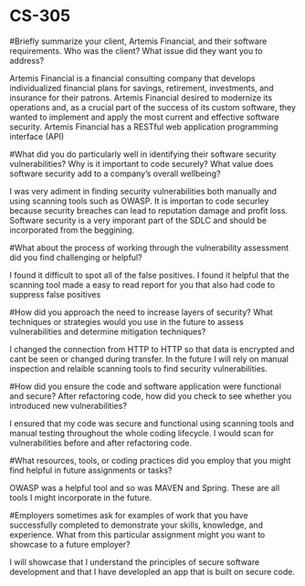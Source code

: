 # CS-305

#Briefly summarize your client, Artemis Financial, and their software requirements. Who was the client? What issue did they want you to address?

Artemis Financial is a financial consulting company that develops individualized financial plans for savings, retirement, investments, and insurance for their patrons. Artemis Financial desired to modernize its operations and, as a crucial part of the success of its custom software, they wanted to implement and apply the most current and effective software security. Artemis Financial has a RESTful web application programming interface (API)

#What did you do particularly well in identifying their software security vulnerabilities? Why is it important to code securely? What value does software security add to a company’s overall wellbeing?

I was very adiment in finding security vulnerabilities both manually and using scanning tools such as OWASP. It is importan to code securley because security breaches can lead to reputation damage and profit loss. Software security is a very imporant part of the SDLC and should be incorporated from the beggining. 

#What about the process of working through the vulnerability assessment did you find challenging or helpful?

I found it difficult to spot all of the false positives. I found it helpful that the scanning tool made a easy to read report for you that also had code to suppress false positives

#How did you approach the need to increase layers of security? What techniques or strategies would you use in the future to assess vulnerabilities and determine mitigation techniques?

I changed the connection from HTTP to HTTP so that data is encrypted and cant be seen or changed during transfer. In the future I will rely on manual inspection and relaible scanning tools to find security vulnerabilities. 

#How did you ensure the code and software application were functional and secure? After refactoring code, how did you check to see whether you introduced new vulnerabilities?

I ensured that my code was secure and functional using scanning tools and manual testing throughout the whole coding lifecycle. I would scan for vulnerabilities before and after refactoring code.

#What resources, tools, or coding practices did you employ that you might find helpful in future assignments or tasks?

OWASP was a helpful tool and so was MAVEN and Spring. These are all tools I might incorporate in the future. 

#Employers sometimes ask for examples of work that you have successfully completed to demonstrate your skills, knowledge, and experience. What from this particular assignment might you want to showcase to a future employer?

I will showcase that I understand the principles of secure software development and that I have developled an app that is built on secure code. 
